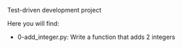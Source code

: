Test-driven development project

Here you will find:

- 0-add_integer.py: Write a function that adds 2 integers

